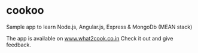 cookoo
======
Sample app to learn Node.js, Angular.js, Express & MongoDb (MEAN stack)

The app is available on www.what2cook.co.in Check it out and give feedback.
